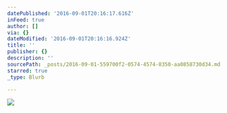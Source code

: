 ```yaml
---
datePublished: '2016-09-01T20:16:17.616Z'
inFeed: true
author: []
via: {}
dateModified: '2016-09-01T20:16:16.924Z'
title: ''
publisher: {}
description: ''
sourcePath: _posts/2016-09-01-559700f2-0574-4574-8350-aa0858730d34.md
starred: true
_type: Blurb

---
```

![](https://the-grid-user-content.s3-us-west-2.amazonaws.com/307b7daf-e02f-451b-a0ec-2234c2134517.jpg)